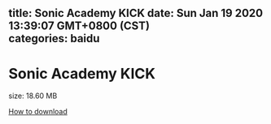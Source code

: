 
title: Sonic Academy KICK
date: Sun Jan 19 2020 13:39:07 GMT+0800 (CST)    
categories: baidu
---

# Sonic Academy KICK
size: 18.60 MB
 
 

[How to download](https://bpcam.bemobtrk.com/go/2ceec3aa-1ca2-46d6-b9ff-aaa5c184517c?jno=5347)